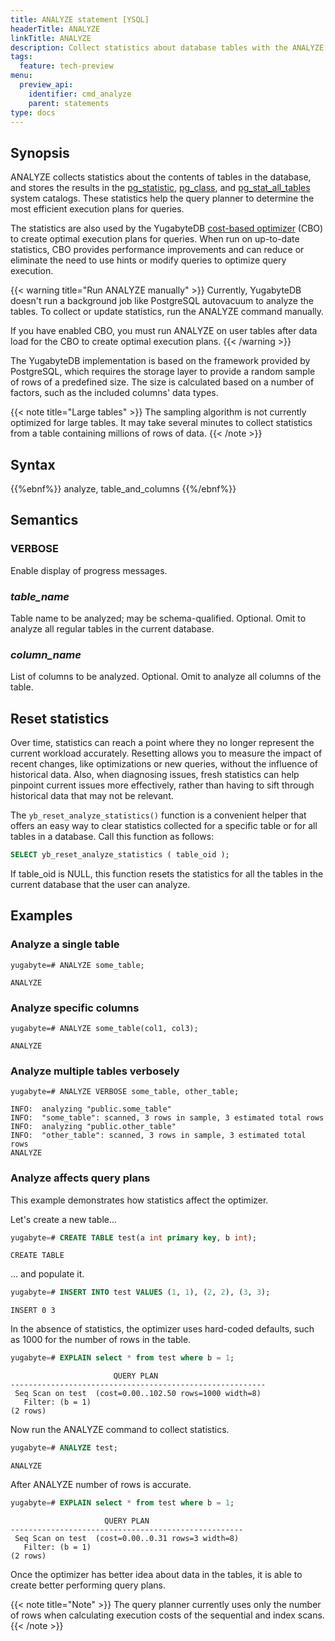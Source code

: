 ```yaml
---
title: ANALYZE statement [YSQL]
headerTitle: ANALYZE
linkTitle: ANALYZE
description: Collect statistics about database tables with the ANALYZE statement.
tags:
  feature: tech-preview
menu:
  preview_api:
    identifier: cmd_analyze
    parent: statements
type: docs
---
```


## Synopsis

ANALYZE collects statistics about the contents of tables in the database, and stores the results in the [pg_statistic](../../../../../architecture/system-catalog/#data-statistics), [pg_class](../../../../../architecture/system-catalog/#schema), and [pg_stat_all_tables](../../../../../architecture/system-catalog/#table-activity) system catalogs. These statistics help the query planner to determine the most efficient execution plans for queries.

The statistics are also used by the YugabyteDB [cost-based optimizer](../../../../../architecture/query-layer/planner-optimizer) (CBO) to create optimal execution plans for queries. When run on up-to-date statistics, CBO provides performance improvements and can reduce or eliminate the need to use hints or modify queries to optimize query execution.

{{< warning title="Run ANALYZE manually" >}}
Currently, YugabyteDB doesn't run a background job like PostgreSQL autovacuum to analyze the tables. To collect or update statistics, run the ANALYZE command manually.

If you have enabled CBO, you must run ANALYZE on user tables after data load for the CBO to create optimal execution plans.
{{< /warning >}}

The YugabyteDB implementation is based on the framework provided by PostgreSQL, which requires the storage layer to provide a random sample of rows of a predefined size. The size is calculated based on a number of factors, such as the included columns' data types.

{{< note title="Large tables" >}}
The sampling algorithm is not currently optimized for large tables. It may take several minutes to collect statistics from a table containing millions of rows of data.
{{< /note >}}

## Syntax

{{%ebnf%}}
  analyze,
  table_and_columns
{{%/ebnf%}}

## Semantics

### VERBOSE

Enable display of progress messages.

### *table_name*

Table name to be analyzed; may be schema-qualified. Optional. Omit to analyze all regular tables in the current database.

### *column_name*

List of columns to be analyzed. Optional. Omit to analyze all columns of the table.

## Reset statistics

Over time, statistics can reach a point where they no longer represent the current workload accurately. Resetting allows you to measure the impact of recent changes, like optimizations or new queries, without the influence of historical data. Also, when diagnosing issues, fresh statistics can help pinpoint current issues more effectively, rather than having to sift through historical data that may not be relevant.

The `yb_reset_analyze_statistics()` function is a convenient helper that offers an easy way to clear statistics collected for a specific table or for all tables in a database. Call this function as follows:

```sql
SELECT yb_reset_analyze_statistics ( table_oid );
```

If table_oid is NULL, this function resets the statistics for all the tables in the current database that the user can analyze.

## Examples

### Analyze a single table

```plpgsql
yugabyte=# ANALYZE some_table;
```

```output
ANALYZE
```

### Analyze specific columns

```plpgsql
yugabyte=# ANALYZE some_table(col1, col3);
```

```output
ANALYZE
```

### Analyze multiple tables verbosely

```plpgsql
yugabyte=# ANALYZE VERBOSE some_table, other_table;
```

```output
INFO:  analyzing "public.some_table"
INFO:  "some_table": scanned, 3 rows in sample, 3 estimated total rows
INFO:  analyzing "public.other_table"
INFO:  "other_table": scanned, 3 rows in sample, 3 estimated total rows
ANALYZE
```

### Analyze affects query plans

This example demonstrates how statistics affect the optimizer.

Let's create a new table...

```sql
yugabyte=# CREATE TABLE test(a int primary key, b int);
```

```output
CREATE TABLE
```

... and populate it.

```sql
yugabyte=# INSERT INTO test VALUES (1, 1), (2, 2), (3, 3);
```

```output
INSERT 0 3
```

In the absence of statistics, the optimizer uses hard-coded defaults, such as 1000 for the number of rows in the table.

```sql
yugabyte=# EXPLAIN select * from test where b = 1;
```

```output
                       QUERY PLAN
---------------------------------------------------------
 Seq Scan on test  (cost=0.00..102.50 rows=1000 width=8)
   Filter: (b = 1)
(2 rows)
```

Now run the ANALYZE command to collect statistics.

```sql
yugabyte=# ANALYZE test;
```

```output
ANALYZE
```

After ANALYZE number of rows is accurate.

```sql
yugabyte=# EXPLAIN select * from test where b = 1;
```

```output
                     QUERY PLAN
----------------------------------------------------
 Seq Scan on test  (cost=0.00..0.31 rows=3 width=8)
   Filter: (b = 1)
(2 rows)
```

Once the optimizer has better idea about data in the tables, it is able to create better performing query plans.

{{< note title="Note" >}}
The query planner currently uses only the number of rows when calculating execution costs of the sequential and index scans.
{{< /note >}}
